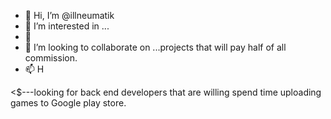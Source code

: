 - 👋 Hi, I’m @illneumatik
- 👀 I’m interested in ...
- 🌱 
- 💞️ I’m looking to collaborate on ...projects that will pay half of all commission.
- 📫 H

<!---
illneumatik/illneumatik is a ✨ special ✨ repository because its `README.md` (this file) appears on your GitHub profile.
You can click the Preview link to take a look at your changes.
--->
<$---looking for back end developers that are willing spend time uploading games to Google play store.
<?--- will pay have revenue in everything in play store we have 72 games ready for Google play.
<!--- the cost of games will be 0.99 for every download the funds will go to split half for everyone to get paid.
       🍇if you are developer and need extra income this job just requires to join partnership in Google console.
         🍎help hurry the process and get paid asap.
           🌶some apps the were developed have social networking incorporated into them there a new platform.
